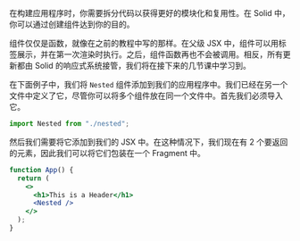 在构建应用程序时，你需要拆分代码以获得更好的模块化和复用性。在 Solid 中，你可以通过创建组件达到你的目的。

组件仅仅是函数，就像在之前的教程中写的那样。在父级 JSX 中，组件可以用标签展示，并在第一次渲染时执行。之后，组件函数再也不会被调用。相反，所有更新都由 Solid 的响应式系统接管，我们将在接下来的几节课中学习到。

在下面例子中，我们将 `Nested` 组件添加到我们的应用程序中。我们已经在另一个文件中定义了它，尽管你可以将多个组件放在同一个文件中。首先我们必须导入它。

```js
import Nested from "./nested";
```

然后我们需要将它添加到我们的 JSX 中。在这种情况下，我们现在有 2 个要返回的元素，因此我们可以将它们包装在一个 Fragment 中。

```jsx
function App() {
  return (
    <>
      <h1>This is a Header</h1>
      <Nested />
    </>
  );
}
```
